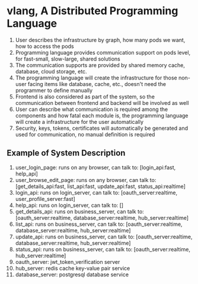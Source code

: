 # vlang, A Distributed Programming Language

1. User describes the infrastructure by graph, how many pods we want, how to access the pods
2. Programming language provides communication support on pods level, for fast-small, slow-large, shared solutions
3. The communication supports are provided by shared memory cache, database, cloud storage, etc.
4. The programming language will create the infrastructure for those non-user facing items like database, cache, etc., doesn't need the programmer to define manually
5. Frontend is also considered as part of the system, so the communication between frontend and backend will be involved as well
6. User can describe what communication is required among the components and how fatal each module is, the programming language will create a infrastructure for the user automatically
7. Security, keys, tokens, certificates will automatically be generated and used for communication, no manual definition is required

## Example of System Description

1. user_login_page: runs on any browser, can talk to: [login_api:fast, help_api]
2. user_browse_edit_page: runs on any browser, can talk to: [get_details_api:fast, list_api:fast, update_api:fast, status_api:realtime]
3. login_api: runs on login_server, can talk to: [oauth_server:realtime, user_profile_server:fast]
4. help_api: runs on login_server, can talk to: []
5. get_details_api: runs on business_server, can talk to: [oauth_server:realtime, database_server:realtime, hub_server:realtime]
6. list_api: runs on business_server, can talk to: [oauth_server:realtime, database_server:realtime, hub_server:realtime]
7. update_api: runs on business_server, can talk to:  [oauth_server:realtime, database_server:realtime, hub_server:realtime]
8. status_api: runs on business_server, can talk to:  [oauth_server:realtime, hub_server:realtime]
9. oauth_server: jwt_token_verification server
10. hub_server: redis cache key-value pair service
11. database_server: postgresql database service

